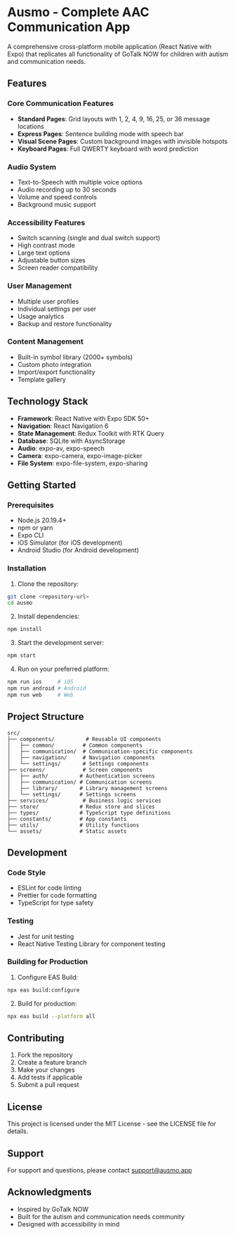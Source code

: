 # Ausmo - Complete AAC Communication App

A comprehensive cross-platform mobile application (React Native with Expo) that replicates all functionality of GoTalk NOW for children with autism and communication needs.

## Features

### Core Communication Features
- **Standard Pages**: Grid layouts with 1, 2, 4, 9, 16, 25, or 36 message locations
- **Express Pages**: Sentence building mode with speech bar
- **Visual Scene Pages**: Custom background images with invisible hotspots
- **Keyboard Pages**: Full QWERTY keyboard with word prediction

### Audio System
- Text-to-Speech with multiple voice options
- Audio recording up to 30 seconds
- Volume and speed controls
- Background music support

### Accessibility Features
- Switch scanning (single and dual switch support)
- High contrast mode
- Large text options
- Adjustable button sizes
- Screen reader compatibility

### User Management
- Multiple user profiles
- Individual settings per user
- Usage analytics
- Backup and restore functionality

### Content Management
- Built-in symbol library (2000+ symbols)
- Custom photo integration
- Import/export functionality
- Template gallery

## Technology Stack

- **Framework**: React Native with Expo SDK 50+
- **Navigation**: React Navigation 6
- **State Management**: Redux Toolkit with RTK Query
- **Database**: SQLite with AsyncStorage
- **Audio**: expo-av, expo-speech
- **Camera**: expo-camera, expo-image-picker
- **File System**: expo-file-system, expo-sharing

## Getting Started

### Prerequisites
- Node.js 20.19.4+
- npm or yarn
- Expo CLI
- iOS Simulator (for iOS development)
- Android Studio (for Android development)

### Installation

1. Clone the repository:
```bash
git clone <repository-url>
cd ausmo
```

2. Install dependencies:
```bash
npm install
```

3. Start the development server:
```bash
npm start
```

4. Run on your preferred platform:
```bash
npm run ios     # iOS
npm run android # Android
npm run web     # Web
```

## Project Structure

```
src/
├── components/          # Reusable UI components
│   ├── common/         # Common components
│   ├── communication/  # Communication-specific components
│   ├── navigation/     # Navigation components
│   └── settings/       # Settings components
├── screens/            # Screen components
│   ├── auth/          # Authentication screens
│   ├── communication/ # Communication screens
│   ├── library/       # Library management screens
│   └── settings/      # Settings screens
├── services/           # Business logic services
├── store/             # Redux store and slices
├── types/             # TypeScript type definitions
├── constants/         # App constants
├── utils/             # Utility functions
└── assets/            # Static assets
```

## Development

### Code Style
- ESLint for code linting
- Prettier for code formatting
- TypeScript for type safety

### Testing
- Jest for unit testing
- React Native Testing Library for component testing

### Building for Production

1. Configure EAS Build:
```bash
npx eas build:configure
```

2. Build for production:
```bash
npx eas build --platform all
```

## Contributing

1. Fork the repository
2. Create a feature branch
3. Make your changes
4. Add tests if applicable
5. Submit a pull request

## License

This project is licensed under the MIT License - see the LICENSE file for details.

## Support

For support and questions, please contact support@ausmo.app

## Acknowledgments

- Inspired by GoTalk NOW
- Built for the autism and communication needs community
- Designed with accessibility in mind
